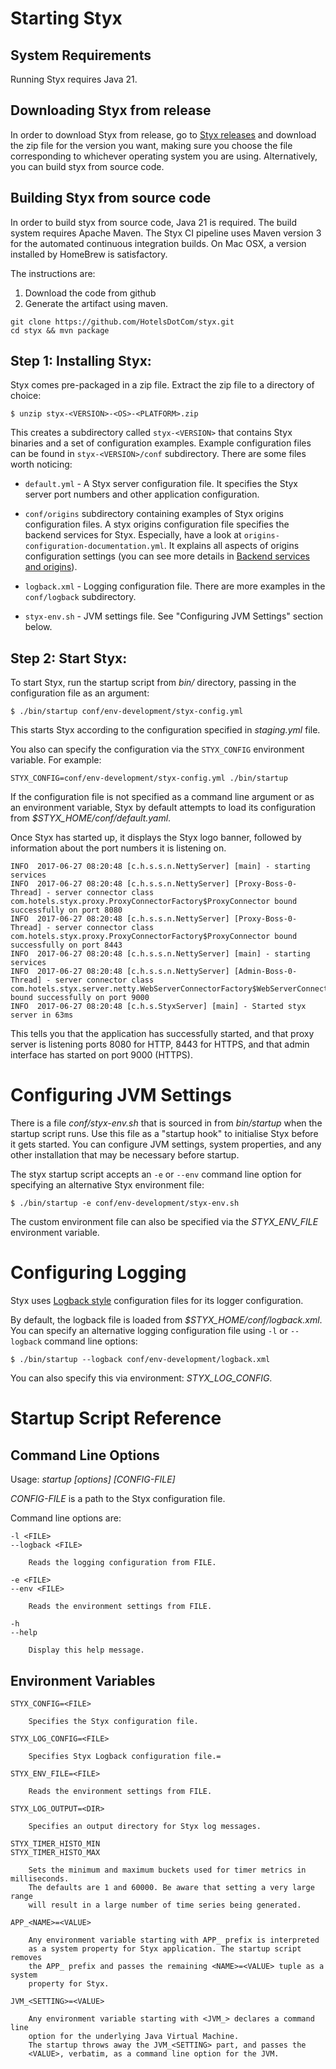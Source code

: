 # Starting Styx

## System Requirements

Running Styx requires Java 21.

## Downloading Styx from release

In order to download Styx from release, go to [Styx releases](https://github.com/HotelsDotCom/styx/releases) and download the zip file for the version you want, making sure you choose the file corresponding to whichever operating system you are using.
Alternatively, you can build styx from source code.

## Building Styx from source code

 In order to build styx from source code, Java 21 is required.
 The build system requires Apache Maven. The Styx CI pipeline uses Maven version 3
 for the automated continuous integration builds. On Mac OSX, a version installed
 by HomeBrew is satisfactory.

 The instructions are:
 1. Download the code from github
 2. Generate the artifact using maven.
```
git clone https://github.com/HotelsDotCom/styx.git
cd styx && mvn package
```

## Step 1: Installing Styx:

Styx comes pre-packaged in a zip file. Extract the zip file to a directory of choice:

    $ unzip styx-<VERSION>-<OS>-<PLATFORM>.zip

This creates a subdirectory called `styx-<VERSION>` that contains Styx binaries and a set
 of configuration examples. Example configuration files can be found in `styx-<VERSION>/conf`
 subdirectory. There are some files worth noticing:

* `default.yml`   - A Styx server configuration file. It specifies the Styx server
                      port numbers and other application configuration.

* `conf/origins` subdirectory containing examples of Styx origins configuration
 files. A styx origins configuration file specifies the backend services for Styx.
 Especially, have a look at `origins-configuration-documentation.yml`. It explains
 all aspects of origins configuration settings (you can see more details in [Backend services and origins](configure-origins.md)).


* `logback.xml`      - Logging configuration file. There are more examples in the `conf/logback`
                      subdirectory.

* `styx-env.sh`     - JVM settings file. See "Configuring JVM Settings" section below.



## Step 2: Start Styx:

To start Styx, run the startup script from *bin/* directory, passing in the
configuration file as an argument:

    $ ./bin/startup conf/env-development/styx-config.yml

This starts Styx according to the configuration specified in *staging.yml* file.

You also can specify the configuration via the `STYX_CONFIG` environment
variable. For example:

    STYX_CONFIG=conf/env-development/styx-config.yml ./bin/startup

If the configuration file is not specified as a command line argument or as an environment
variable, Styx by default attempts to load its configuration from *$STYX_HOME/conf/default.yaml*.

Once Styx has started up, it displays the Styx logo banner, followed by information
about the port numbers it is listening on.

    INFO  2017-06-27 08:20:48 [c.h.s.s.n.NettyServer] [main] - starting services
    INFO  2017-06-27 08:20:48 [c.h.s.s.n.NettyServer] [Proxy-Boss-0-Thread] - server connector class com.hotels.styx.proxy.ProxyConnectorFactory$ProxyConnector bound successfully on port 8080
    INFO  2017-06-27 08:20:48 [c.h.s.s.n.NettyServer] [Proxy-Boss-0-Thread] - server connector class com.hotels.styx.proxy.ProxyConnectorFactory$ProxyConnector bound successfully on port 8443
    INFO  2017-06-27 08:20:48 [c.h.s.s.n.NettyServer] [main] - starting services
    INFO  2017-06-27 08:20:48 [c.h.s.s.n.NettyServer] [Admin-Boss-0-Thread] - server connector class com.hotels.styx.server.netty.WebServerConnectorFactory$WebServerConnector bound successfully on port 9000
    INFO  2017-06-27 08:20:48 [c.h.s.StyxServer] [main] - Started styx server in 63ms

This tells you that the application has successfully started, and that proxy server is listening ports 8080 for HTTP,
8443 for HTTPS, and that admin interface has started on port 9000 (HTTPS).


# Configuring JVM Settings

There is a file *conf/styx-env.sh* that is sourced in from *bin/startup* when the startup
script runs. Use this file as a "startup hook" to initialise Styx before it gets started.
You can configure JVM settings, system properties, and any other installation that may be
necessary before startup.

The styx startup script accepts an `-e` or `--env` command line option for specifying an alternative
Styx environment file:

    $ ./bin/startup -e conf/env-development/styx-env.sh

The custom environment file can also be specified via the *STYX_ENV_FILE* environment variable.


# Configuring Logging

Styx uses [Logback style](https://logback.qos.ch/manual/index.html) configuration files for its logger
configuration.

By default, the logback file is loaded from *$STYX_HOME/conf/logback.xml*. You can specify an alternative
logging configuration file using `-l` or `--logback` command line options:

    $ ./bin/startup --logback conf/env-development/logback.xml

You can also specify this via environment: *STYX_LOG_CONFIG*.


# Startup Script Reference

## Command Line Options

Usage: *startup [options] [CONFIG-FILE]*

*CONFIG-FILE* is a path to the Styx configuration file.

Command line options are:

    -l <FILE>
    --logback <FILE>

        Reads the logging configuration from FILE.

    -e <FILE>
    --env <FILE>

        Reads the environment settings from FILE.

    -h
    --help

        Display this help message.



## Environment Variables

    STYX_CONFIG=<FILE>

        Specifies the Styx configuration file.

    STYX_LOG_CONFIG=<FILE>

        Specifies Styx Logback configuration file.=

    STYX_ENV_FILE=<FILE>

        Reads the environment settings from FILE.

    STYX_LOG_OUTPUT=<DIR>

        Specifies an output directory for Styx log messages.

    STYX_TIMER_HISTO_MIN
    STYX_TIMER_HISTO_MAX

        Sets the minimum and maximum buckets used for timer metrics in milliseconds.
        The defaults are 1 and 60000. Be aware that setting a very large range
        will result in a large number of time series being generated.

    APP_<NAME>=<VALUE>

        Any environment variable starting with APP_ prefix is interpreted
        as a system property for Styx application. The startup script removes
        the APP_ prefix and passes the remaining <NAME>=<VALUE> tuple as a system
        property for Styx.

    JVM_<SETTING>=<VALUE>

        Any environment variable starting with <JVM_> declares a command line
        option for the underlying Java Virtual Machine.
        The startup throws away the JVM_<SETTING> part, and passes the
        <VALUE>, verbatim, as a command line option for the JVM.



